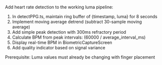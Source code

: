Add heart rate detection to the working luma pipeline:

1. In detectPPG.ts, maintain ring buffer of {timestamp, luma} for 8 seconds
2. Implement moving average detrend (subtract 30-sample moving average)
3. Add simple peak detection with 300ms refractory period
4. Calculate BPM from peak intervals: (60000 / average_interval_ms)
5. Display real-time BPM in BiometricCaptureScreen
6. Add quality indicator based on signal variance

Prerequisite: Luma values must already be changing with finger placement